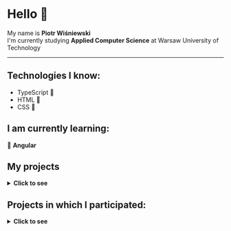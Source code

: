 # Hello 👋

My name is **Piotr Wiśniewski**  
I'm currently studying **Applied Computer Science** at Warsaw University of Technology

---

## Technologies I know:

- TypeScript 📡
- HTML 🧩
- CSS 🎨

## I am currently learning:

🌱 **Angular**

## My projects

<details>
  <summary><b>Click to see</b></summary>
  <br> 

- Movie app - https://github.com/Pioter17/PAMiW---Projekt <br>
  Application for CRUD operations with user authentication and request access protected with JWT. Other features: theme/language changing, roles on backend. More details in project's README.md file.<br>
  Technologies: Angular, Typescript, Java, Spring, JWT, Bootstrap, Blazor.
  <br>

- Notes app - https://github.com/Pioter17/ODAS---Projekt <br>
  Application for writing notes with some basic styling and saving them in the secured backend. Features: two factor authentication, writing public/private notes (private are protected with additional password), several safeguards, password strength check & other. Application is dockerized. More details in project's README.md file.<br>
  Technologies: Angular, Typescript, Java, Spring, JWT, Docker, Google Authenticator.

- Board games store app - https://github.com/Pioter17/Planszowo <br>
  Angular application for fictional board games store. It allows users to browse available games, use search filter, add products to cart, delete products from cart and fill in the order form. Board games are also fictional due to closure of the API I originally used. More details in project's README.md file.<br>
  Technologies: Angular, Typescript, Material. <br>
  App is available here: https://planszowo.vercel.app/home

- Games app - https://github.com/Pioter17/Projekt_dyplomowy <br>
  **(In development)** <br>
  Angular application with some logic/arcade games written in Typescript. For now there are: Minesweeper, Memory, Whack-a-mole and Mastermind. The main focus is on the visual part of the project. <br>
  Technologies: Angular, Typescript, Material.

- Hotel app - https://github.com/Pioter17/Hotel <br>
  **(In development)** <br>
  Angular application for fictional hotel. It will feature user accounts, apartment reservations stored in database, and different views for user logged as admin (with ability to make some changes to the website). <br>
  Technologies: Angular, Typescript, Material, Firebase.

</details>

## Projects in which I participated:

<details>
  <summary><b>Click to see</b></summary>
  <br>  

- Salesman dashboard: https://github.com/sterenczakdawid/pgui-projekt <br>
  Final project for one of university classes. It was made in pairs using React. I did about half of the project. Application consists of user login, displaying different data based on different shop picked, and theme/language changing. We also used Figma to design layout and Enterprise Architect to make UML diagrams. For styles we used Tailwind.<br>
  Technologies: React, Typescript, Redux, Tailwind, Figma, UML. <br>
  App is available here: https://react-sales-dashboard.netlify.app/

  <details>
    <summary><b>Click to see short summary and images</b></summary>
    <br>

    Login page 
    ![Login](PGUI_images/login-page.png)
    <br>

    Dashboard page
    ![Dashboard_1](PGUI_images/dashboard-1.png)
    ![Dashboard_2](PGUI_images/dashboard-2.png)
    <br>

    Changing theme
    ![Theme](PGUI_images/dark-theme.png)
    <br>

    Changing language
    ![Language](PGUI_images/language-changed.png)

    Different chart display options
    ![Chart_1](PGUI_images/chart-1.png)
    ![Chart_2](PGUI_images/chart-2.png)
  </details>
  <br>

- LoLMatch app: https://github.com/LoLMatch <br>
  Group project for one of college classes. Our project is an application for finding teammates to play League of Legends. It uses mechanisms similar to dating apps to match people based on their stats and preferences. We also offer a module to find teams, schedule meetings and chat with people. The entire team consists of 10 people, and 3 of us (including me) are managing the frontend part. <br>
  Technologies: Angular, Typescript, Material, Websockets, Java, Spring, Python, Docker, Keycloak, Figma, Jira. <br>

  <details>
    <summary><b>Click to see the parts I made</b></summary>
    <br>
    These images are from browser on desktop, but all views of application have their layout for phones too.<br><br>

    Landing page <br>
    ![Landing_page](LoLMatch_images/landing-page.png)
    <br><br>

    Post registration form - it sends the data to the backend. This information is needed for the matching module.
    ![Post_registration_form](LoLMatch_images/post-registration-form-1.png)
    <br><br>
    ![Post_registration_form](LoLMatch_images/post-registration-form-2.png)
    <br><br>
    ![Post_registration_form](LoLMatch_images/post-registration-form-3.png)
    <br><br>
    ![Post_registration_form](LoLMatch_images/post-registration-form-4.png)
    <br><br>

    Dashboard page - displays overall user info. 
    ![Dashboard](LoLMatch_images/dashboard.png)
    <br><br>

    Topbar and sidebar - link to different parts of application.
    ![Topbar](LoLMatch_images/top-bar.png)
    <br><br>
    ![Sidebar](LoLMatch_images/sidebar.png)
    <br><br>

    Chat - the biggest part I made. It uses websockets for connection with backend. Everything is updated immediately. It also features group chat.
    ![Chat](LoLMatch_images/chat-dashboard.png)
    <br><br>
    ![Chat](LoLMatch_images/chat-with-user.png)
    <br><br>
    Phone view of chat with user <br>
    ![Chat](LoLMatch_images/chat-phone-view.png)
    <br><br>
    Contacts filter <br>
    ![Contacts_filter](LoLMatch_images/contacts-filter.png)
    <br><br>
    Account page - fetches data from backend and allows user to change some part of it.
    ![Account](LoLMatch_images/account-page-1.png)
    <br><br>
    ![Account](LoLMatch_images/account-page-2.png)
    <br><br>
    ![Account](LoLMatch_images/account-page-3.png)
    <br><br>
  </details>

</details>
